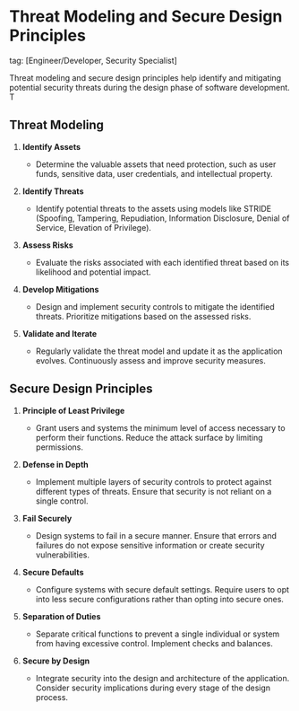 # Threat Modeling and Secure Design Principles
tag: [Engineer/Developer, Security Specialist]

Threat modeling and secure design principles help identify and mitigating potential security threats during the design phase of software development. T

## Threat Modeling

1. **Identify Assets**
   - Determine the valuable assets that need protection, such as user funds, sensitive data, user credentials, and intellectual property.

2. **Identify Threats**
   - Identify potential threats to the assets using models like STRIDE (Spoofing, Tampering, Repudiation, Information Disclosure, Denial of Service, Elevation of Privilege).

3. **Assess Risks**
   - Evaluate the risks associated with each identified threat based on its likelihood and potential impact.

4. **Develop Mitigations**
   - Design and implement security controls to mitigate the identified threats. Prioritize mitigations based on the assessed risks.

5. **Validate and Iterate**
   - Regularly validate the threat model and update it as the application evolves. Continuously assess and improve security measures.

## Secure Design Principles

1. **Principle of Least Privilege**
   - Grant users and systems the minimum level of access necessary to perform their functions. Reduce the attack surface by limiting permissions.

2. **Defense in Depth**
   - Implement multiple layers of security controls to protect against different types of threats. Ensure that security is not reliant on a single control.

3. **Fail Securely**
   - Design systems to fail in a secure manner. Ensure that errors and failures do not expose sensitive information or create security vulnerabilities.

4. **Secure Defaults**
   - Configure systems with secure default settings. Require users to opt into less secure configurations rather than opting into secure ones.

5. **Separation of Duties**
   - Separate critical functions to prevent a single individual or system from having excessive control. Implement checks and balances.

6. **Secure by Design**
   - Integrate security into the design and architecture of the application. Consider security implications during every stage of the design process.
